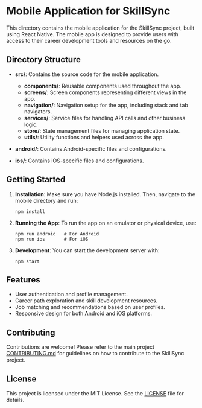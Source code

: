 # Mobile Application for SkillSync

This directory contains the mobile application for the SkillSync project, built using React Native. The mobile app is designed to provide users with access to their career development tools and resources on the go.

## Directory Structure

- **src/**: Contains the source code for the mobile application.
  - **components/**: Reusable components used throughout the app.
  - **screens/**: Screen components representing different views in the app.
  - **navigation/**: Navigation setup for the app, including stack and tab navigators.
  - **services/**: Service files for handling API calls and other business logic.
  - **store/**: State management files for managing application state.
  - **utils/**: Utility functions and helpers used across the app.

- **android/**: Contains Android-specific files and configurations.

- **ios/**: Contains iOS-specific files and configurations.

## Getting Started

1. **Installation**: Make sure you have Node.js installed. Then, navigate to the mobile directory and run:
   ```
   npm install
   ```

2. **Running the App**: To run the app on an emulator or physical device, use:
   ```
   npm run android   # For Android
   npm run ios       # For iOS
   ```

3. **Development**: You can start the development server with:
   ```
   npm start
   ```

## Features

- User authentication and profile management.
- Career path exploration and skill development resources.
- Job matching and recommendations based on user profiles.
- Responsive design for both Android and iOS platforms.

## Contributing

Contributions are welcome! Please refer to the main project [CONTRIBUTING.md](../../CONTRIBUTING.md) for guidelines on how to contribute to the SkillSync project.

## License

This project is licensed under the MIT License. See the [LICENSE](../../LICENSE) file for details.
